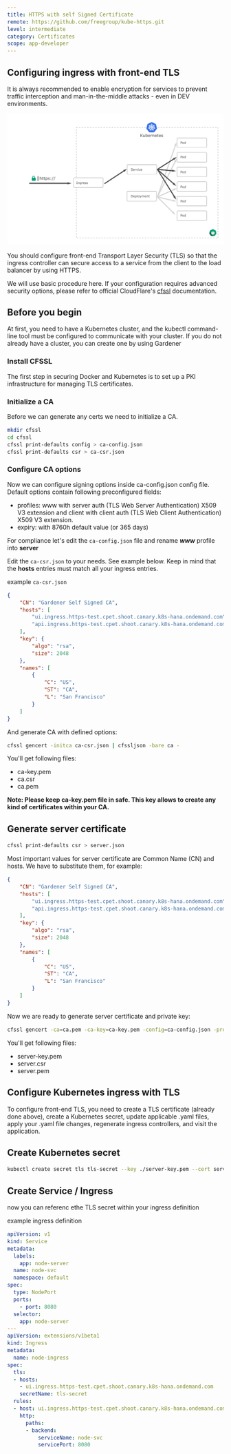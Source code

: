 ```yaml
---
title: HTTPS with self Signed Certificate
remote: https://github.com/freegroup/kube-https.git
level: intermediate
category: Certificates
scope: app-developer
---
```

## Configuring ingress with front-end TLS

It is always recommended to enable encryption for services to prevent traffic interception and 
man-in-the-middle attacks - even in DEV environments. 

![Screen](https://raw.githubusercontent.com/freegroup/kube-https/master/images/ingress-https.png?raw=true "Screenshot")

You should configure front-end Transport Layer Security (TLS) so that the ingress controller can secure 
access to a service from the client to the load balancer by using HTTPS.

We will use basic procedure here. If your configuration requires advanced security options, please refer 
to official CloudFlare's [cfssl](https://github.com/cloudflare/cfssl) documentation.

## Before you begin
At first, you need to have a Kubernetes cluster, and the kubectl command-line tool must be configured to communicate 
with your cluster. If you do not already have a cluster, you can create one by using Gardener

### Install CFSSL
The first step in securing Docker and Kubernetes is to set up a PKI infrastructure for managing TLS certificates.

### Initialize a CA
Before we can generate any certs we need to initialize a CA.

```bash
mkdir cfssl
cd cfssl
cfssl print-defaults config > ca-config.json
cfssl print-defaults csr > ca-csr.json
```
### Configure CA options
Now we can configure signing options inside ca-config.json config file. Default options 
contain following preconfigured fields:

 - profiles: www with server auth (TLS Web Server Authentication) X509 V3 extension and client with client auth (TLS Web Client Authentication) X509 V3 extension.
 - expiry: with 8760h default value (or 365 days)

For compliance let's edit the `ca-config.json` file and rename ***www*** profile into **server**

Edit the `ca-csr.json` to your needs. See example below. Keep in mind that the **hosts** entries must match
all your ingress entries.

example `ca-csr.json` 
```json
{
    "CN": "Gardener Self Signed CA",
    "hosts": [
        "ui.ingress.https-test.cpet.shoot.canary.k8s-hana.ondemand.com",
        "api.ingress.https-test.cpet.shoot.canary.k8s-hana.ondemand.com"
    ],
    "key": {
        "algo": "rsa",
        "size": 2048
    },
    "names": [
        {
            "C": "US",
            "ST": "CA",
            "L": "San Francisco"
        }
    ]
}
```

And generate CA with defined options:

```sh
cfssl gencert -initca ca-csr.json | cfssljson -bare ca -
```

You'll get following files:

 - ca-key.pem
 - ca.csr
 - ca.pem

**Note: Please keep ca-key.pem file in safe. This key allows to create any kind of certificates within your CA.**


## Generate server certificate

```sh
cfssl print-defaults csr > server.json
```

Most important values for server certificate are Common Name (CN) and hosts. We have to substitute them, for example:
```json
{
    "CN": "Gardener Self Signed CA",
    "hosts": [
        "ui.ingress.https-test.cpet.shoot.canary.k8s-hana.ondemand.com",
        "api.ingress.https-test.cpet.shoot.canary.k8s-hana.ondemand.com"
    ],
    "key": {
        "algo": "rsa",
        "size": 2048
    },
    "names": [
        {
            "C": "US",
            "ST": "CA",
            "L": "San Francisco"
        }
    ]
}

```

Now we are ready to generate server certificate and private key:

```sh
cfssl gencert -ca=ca.pem -ca-key=ca-key.pem -config=ca-config.json -profile=server server.json | cfssljson -bare server
```

You'll get following files:
 - server-key.pem
 - server.csr
 - server.pem


## Configure Kubernetes ingress with TLS
To configure front-end TLS, you need to create a TLS certificate (already done above), create a Kubernetes secret, update 
applicable .yaml files, apply your .yaml file changes, regenerate ingress controllers, and visit the application.

 
## Create Kubernetes secret

```sh
kubectl create secret tls tls-secret --key ./server-key.pem --cert server.pem
```


## Create Service / Ingress

now you can referenc ethe TLS secret within your ingress definition

example ingress definition
```yaml
apiVersion: v1
kind: Service
metadata:
  labels:
    app: node-server
  name: node-svc
  namespace: default
spec:
  type: NodePort
  ports:
    - port: 8080
  selector:
    app: node-server
---
apiVersion: extensions/v1beta1
kind: Ingress
metadata:
  name: node-ingress
spec:
  tls:
  - hosts:
    - ui.ingress.https-test.cpet.shoot.canary.k8s-hana.ondemand.com
    secretName: tls-secret
  rules:
  - host: ui.ingress.https-test.cpet.shoot.canary.k8s-hana.ondemand.com
    http:
      paths:
      - backend:
          serviceName: node-svc
          servicePort: 8080

```
